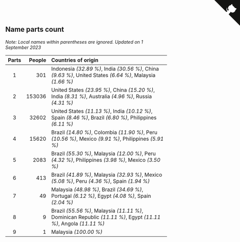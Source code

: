 ## Name parts count

*Note: Local names within parentheses are ignored.*
*Updated on  1 September 2023*

| Parts | People | Countries of origin |
| :--: | ---: | :--- |
| 1 | 301 | Indonesia *(32.89 %)*, India *(30.56 %)*, China *(9.63 %)*, United States *(6.64 %)*, Malaysia *(1.66 %)* |
| 2 | 153036 | United States *(23.95 %)*, China *(15.20 %)*, India *(8.31 %)*, Australia *(4.96 %)*, Russia *(4.31 %)* |
| 3 | 32602 | United States *(11.13 %)*, India *(10.12 %)*, Spain *(8.46 %)*, Brazil *(6.80 %)*, Philippines *(6.11 %)* |
| 4 | 15620 | Brazil *(14.80 %)*, Colombia *(11.90 %)*, Peru *(10.56 %)*, Mexico *(9.91 %)*, Philippines *(5.91 %)* |
| 5 | 2083 | Brazil *(55.30 %)*, Malaysia *(12.00 %)*, Peru *(4.32 %)*, Philippines *(3.98 %)*, Mexico *(3.50 %)* |
| 6 | 413 | Brazil *(41.89 %)*, Malaysia *(32.93 %)*, Mexico *(5.08 %)*, Peru *(4.36 %)*, Spain *(1.94 %)* |
| 7 | 49 | Malaysia *(48.98 %)*, Brazil *(34.69 %)*, Portugal *(6.12 %)*, Egypt *(4.08 %)*, Spain *(2.04 %)* |
| 8 | 9 | Brazil *(55.56 %)*, Malaysia *(11.11 %)*, Dominican Republic *(11.11 %)*, Egypt *(11.11 %)*, Angola *(11.11 %)* |
| 9 | 1 | Malaysia *(100.00 %)* |


<a href="https://github.com/jonatanklosko/wca_statistics" class="github-corner" aria-label="View source on Github"><svg width="80" height="80" viewBox="0 0 250 250" style="fill:#151513; color:#fff; position: absolute; top: 0; border: 0; right: 0;" aria-hidden="true"><path d="M0,0 L115,115 L130,115 L142,142 L250,250 L250,0 Z"></path><path d="M128.3,109.0 C113.8,99.7 119.0,89.6 119.0,89.6 C122.0,82.7 120.5,78.6 120.5,78.6 C119.2,72.0 123.4,76.3 123.4,76.3 C127.3,80.9 125.5,87.3 125.5,87.3 C122.9,97.6 130.6,101.9 134.4,103.2" fill="currentColor" style="transform-origin: 130px 106px;" class="octo-arm"></path><path d="M115.0,115.0 C114.9,115.1 118.7,116.5 119.8,115.4 L133.7,101.6 C136.9,99.2 139.9,98.4 142.2,98.6 C133.8,88.0 127.5,74.4 143.8,58.0 C148.5,53.4 154.0,51.2 159.7,51.0 C160.3,49.4 163.2,43.6 171.4,40.1 C171.4,40.1 176.1,42.5 178.8,56.2 C183.1,58.6 187.2,61.8 190.9,65.4 C194.5,69.0 197.7,73.2 200.1,77.6 C213.8,80.2 216.3,84.9 216.3,84.9 C212.7,93.1 206.9,96.0 205.4,96.6 C205.1,102.4 203.0,107.8 198.3,112.5 C181.9,128.9 168.3,122.5 157.7,114.1 C157.9,116.9 156.7,120.9 152.7,124.9 L141.0,136.5 C139.8,137.7 141.6,141.9 141.8,141.8 Z" fill="currentColor" class="octo-body"></path></svg></a><style>.github-corner:hover .octo-arm{animation:octocat-wave 560ms ease-in-out}@keyframes octocat-wave{0%,100%{transform:rotate(0)}20%,60%{transform:rotate(-25deg)}40%,80%{transform:rotate(10deg)}}@media (max-width:500px){.github-corner:hover .octo-arm{animation:none}.github-corner .octo-arm{animation:octocat-wave 560ms ease-in-out}}</style>
